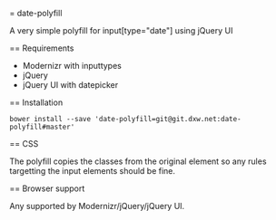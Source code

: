 = date-polyfill

A very simple polyfill for input[type="date"] using jQuery UI

== Requirements

- Modernizr with inputtypes
- jQuery
- jQuery UI with datepicker

== Installation

    bower install --save 'date-polyfill=git@git.dxw.net:date-polyfill#master'

== CSS

The polyfill copies the classes from the original element so any rules targetting the input elements should be fine.

== Browser support

Any supported by Modernizr/jQuery/jQuery UI.
